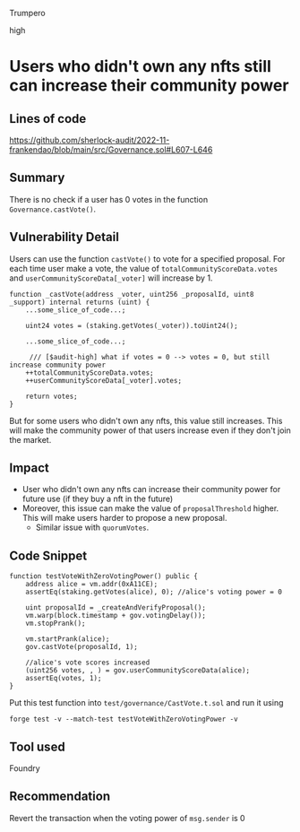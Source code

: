 Trumpero

high

# Users who didn't own any nfts still can increase their community power

## Lines of code 
https://github.com/sherlock-audit/2022-11-frankendao/blob/main/src/Governance.sol#L607-L646

## Summary
There is no check if a user has 0 votes in the function `Governance.castVote()`. 

## Vulnerability Detail
Users can use the function `castVote()` to vote for a specified proposal. For each time user make a vote, the value of `totalCommunityScoreData.votes` and `userCommunityScoreData[_voter]` will increase by 1.
```solidity=
function _castVote(address _voter, uint256 _proposalId, uint8 _support) internal returns (uint) {
    ...some_slice_of_code...;
   
    uint24 votes = (staking.getVotes(_voter)).toUint24();
    
    ...some_slice_of_code...;
    
     /// [$audit-high] what if votes = 0 --> votes = 0, but still increase community power 
    ++totalCommunityScoreData.votes;
    ++userCommunityScoreData[_voter].votes;

    return votes;
}
```
But for some users who didn't own any nfts, this value still increases. This will make the community power of that users increase even if they don't join the market.

## Impact
* User who didn't own any nfts can increase their community power for future use (if they buy a nft in the future)
* Moreover, this issue can make the value of `proposalThreshold` higher. This will make users harder to propose a new proposal. 
    * Similar issue with `quorumVotes`.

## Code Snippet
```solidity= 
function testVoteWithZeroVotingPower() public { 
    address alice = vm.addr(0xA11CE);
    assertEq(staking.getVotes(alice), 0); //alice's voting power = 0

    uint proposalId = _createAndVerifyProposal();
    vm.warp(block.timestamp + gov.votingDelay());
    vm.stopPrank();

    vm.startPrank(alice);
    gov.castVote(proposalId, 1);

    //alice's vote scores increased
    (uint256 votes, , ) = gov.userCommunityScoreData(alice);
    assertEq(votes, 1);
}
```
Put this test function into `test/governance/CastVote.t.sol`
and run it using
```bash= 
forge test -v --match-test testVoteWithZeroVotingPower -v
```
## Tool used
Foundry 

## Recommendation
Revert the transaction when the voting power of `msg.sender` is 0 